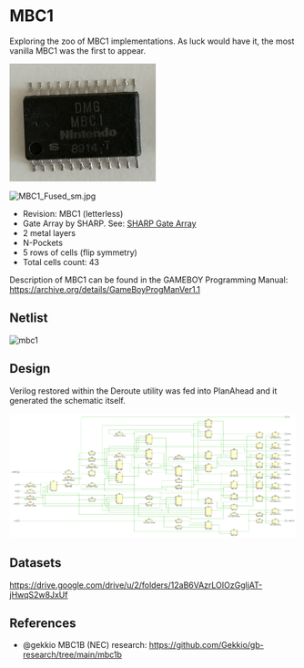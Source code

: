 # MBC1

Exploring the zoo of MBC1 implementations. As luck would have it, the most vanilla MBC1 was the first to appear.

![package.jpg](imgstore/package.jpg)

![MBC1_Fused_sm.jpg](imgstore/MBC1_Fused_sm.jpg)

- Revision: MBC1 (letterless)
- Gate Array by SHARP. See: [SHARP Gate Array](/SharpGateArray/cells.md)
- 2 metal layers
- N-Pockets
- 5 rows of cells (flip symmetry)
- Total cells count: 43

Description of MBC1 can be found in the GAMEBOY Programming Manual: https://archive.org/details/GameBoyProgManVer1.1

## Netlist

![mbc1](imgstore/mbc1.png)

## Design

Verilog restored within the Deroute utility was fed into PlanAhead and it generated the schematic itself.

![mbc1_design](netlist/mbc1_design.png)

## Datasets

https://drive.google.com/drive/u/2/folders/12aB6VAzrLOIOzGgljAT-jHwqS2w8JxUf

## References

- @gekkio MBC1B (NEC) research: https://github.com/Gekkio/gb-research/tree/main/mbc1b
